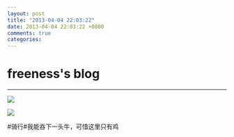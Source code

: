 ```yaml
---
layout: post
title: "2013-04-04 22:03:22"
date: 2013-04-04 22:03:22 +0800
comments: true
categories: 
---
```


# freeness's blog

----------

![](http://okqmqrbgo.bkt.clouddn.com/201304042203221.jpg)

![](http://okqmqrbgo.bkt.clouddn.com/201304042203222.jpg)

>
\#骑行\#我能吞下一头牛，可惜这里只有鸡